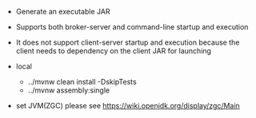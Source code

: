 - Generate an executable JAR
- Supports both broker-server and command-line startup and execution
- It does not support client-server startup and execution because the client needs to dependency on the client JAR for
  launching
- local
  - ../mvnw clean install -DskipTests
  - ../mvnw assembly:single
  
- set JVM(ZGC) please see https://wiki.openjdk.org/display/zgc/Main